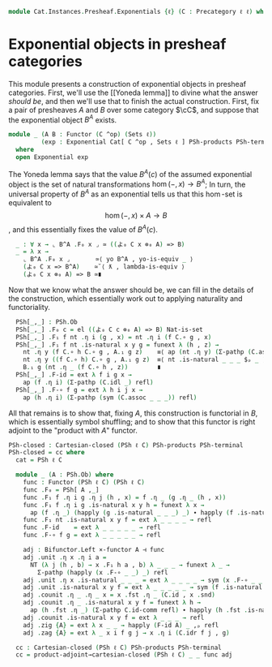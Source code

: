 <!--
```agda
open import Cat.Diagram.Exponential
open import Cat.Functor.Hom.Yoneda
open import Cat.Instances.Functor
open import Cat.Diagram.Product
open import Cat.Functor.Adjoint
open import Cat.Functor.Hom
open import Cat.Prelude

open import Data.Sum

import Cat.Instances.Presheaf.Limits as Lim
import Cat.Functor.Bifunctor as Bifunctor
import Cat.Reasoning as Cat
```
-->

```agda
module Cat.Instances.Presheaf.Exponentials {ℓ} (C : Precategory ℓ ℓ) where
```

<!--
```agda
private
  module C = Cat C
  module PSh = Cat (PSh ℓ C)

open Lim ℓ C

open Binary-products (PSh ℓ C) PSh-products
open Functor
open _=>_
open _⊣_
```
-->

# Exponential objects in presheaf categories

This module presents a construction of exponential objects in presheaf
categories. First, we'll use the [[Yoneda lemma]] to divine what the
answer *should be*, and then we'll use that to finish the actual
construction. First, fix a pair of presheaves $A$ and $B$ over some
category $\cC$, and suppose that the exponential object $B^A$ exists.

```agda
module _ (A B : Functor (C ^op) (Sets ℓ))
         (exp : Exponential Cat[ C ^op , Sets ℓ ] PSh-products PSh-terminal A B)
  where
  open Exponential exp
```

The Yoneda lemma says that the value $B^A(c)$ of the assumed exponential
object is the set of natural transformations $\hom(-,x) \to B^A$; In
turn, the universal property of $B^A$ as an exponential tells us that
this $\hom$-set is equivalent to $$ \hom(-, x) \times A \to B $$, and
this essentially fixes the value of $B^A(c)$.

```agda
  _ : ∀ x → ⌞ B^A .F₀ x ⌟ ≃ ((よ₀ C x ⊗₀ A) => B)
  _ = λ x →
    ⌞ B^A .F₀ x ⌟       ≃⟨ yo B^A , yo-is-equiv _ ⟩
    (よ₀ C x => B^A)    ≃˘⟨ ƛ , lambda-is-equiv ⟩
    (よ₀ C x ⊗₀ A) => B ≃∎
```


<!--
```agda
module _ (A B : ⌞ PSh.Ob ⌟) where
  private
    module A = Functor A
    module B = Functor B
```
-->

Now that we know what the answer should be, we can fill in the details
of the construction, which essentially work out to applying naturality
and functoriality.

```agda
  PSh[_,_] : PSh.Ob
  PSh[_,_] .F₀ c = el ((よ₀ C c ⊗₀ A) => B) Nat-is-set
  PSh[_,_] .F₁ f nt .η i (g , x) = nt .η i (f C.∘ g , x)
  PSh[_,_] .F₁ f nt .is-natural x y g = funext λ (h , z) →
    nt .η y (f C.∘ h C.∘ g , A.₁ g z)    ≡⟨ ap (nt .η y) (Σ-pathp (C.assoc _ _ _) refl) ⟩
    nt .η y ((f C.∘ h) C.∘ g , A.₁ g z)  ≡⟨ nt .is-natural _ _ _ $ₚ _ ⟩
    B.₁ g (nt .η _ (f C.∘ h , z))        ∎
  PSh[_,_] .F-id = ext λ f i g x →
    ap (f .η i) (Σ-pathp (C.idl _) refl)
  PSh[_,_] .F-∘ f g = ext λ h i j x →
    ap (h .η i) (Σ-pathp (sym (C.assoc _ _ _)) refl)
```

All that remains is to show that, fixing $A$, this construction is
functorial in $B$, which is essentially symbol shuffling; and to show
that this functor is right adjoint to the "product with $A$" functor.

```agda
PSh-closed : Cartesian-closed (PSh ℓ C) PSh-products PSh-terminal
PSh-closed = cc where
  cat = PSh ℓ C

  module _ (A : PSh.Ob) where
    func : Functor (PSh ℓ C) (PSh ℓ C)
    func .F₀ = PSh[ A ,_]
    func .F₁ f .η i g .η j (h , x) = f .η _ (g .η _ (h , x))
    func .F₁ f .η i g .is-natural x y h = funext λ x →
      ap (f .η _) (happly (g .is-natural _ _ _) _) ∙ happly (f .is-natural _ _ _) _
    func .F₁ nt .is-natural x y f = ext λ _ _ _ _ → refl
    func .F-id    = ext λ _ _ _ _ _ → refl
    func .F-∘ f g = ext λ _ _ _ _ _ → refl

    adj : Bifunctor.Left ×-functor A ⊣ func
    adj .unit .η x .η i a =
      NT (λ j (h , b) → x .F₁ h a , b) λ _ _ _ → funext λ _ →
        Σ-pathp (happly (x .F-∘ _ _) _) refl
    adj .unit .η x .is-natural _ _ _ = ext λ _ _ _ _ → sym (x .F-∘ _ _ · _) ,ₚ refl
    adj .unit .is-natural x y f = ext λ _ _ _ _ _ → sym (f .is-natural _ _ _ $ₚ _) ,ₚ refl
    adj .counit .η _ .η _ x = x .fst .η _ (C.id , x .snd)
    adj .counit .η _ .is-natural x y f = funext λ h →
      ap (h .fst .η _) (Σ-pathp C.id-comm refl) ∙ happly (h .fst .is-natural _ _ _) _
    adj .counit .is-natural x y f = ext λ _ _ _ → refl
    adj .zig {A} = ext λ x _ _ → happly (F-id A) _ ,ₚ refl
    adj .zag {A} = ext λ _ x i f g j → x .η i (C.idr f j , g)

  cc : Cartesian-closed (PSh ℓ C) PSh-products PSh-terminal
  cc = product-adjoint→cartesian-closed (PSh ℓ C) _ _ func adj
```
